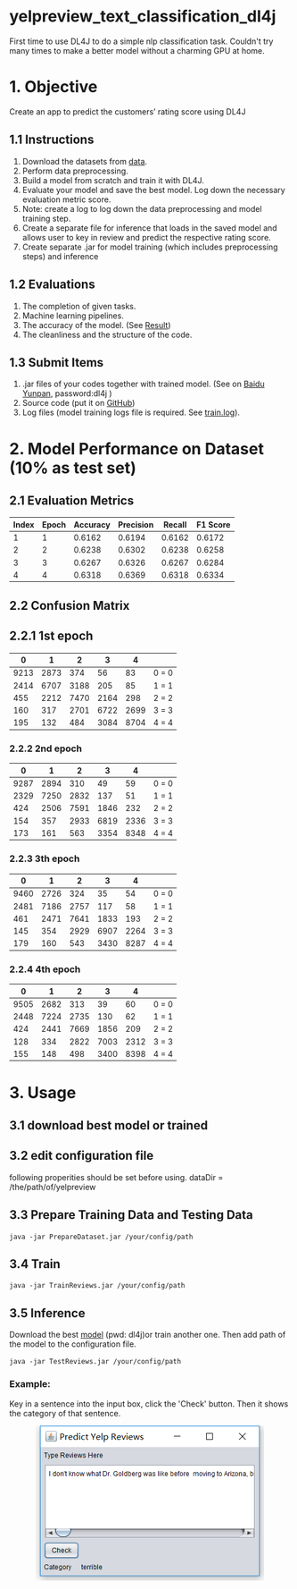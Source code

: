 # yelpreview_text_classification_dl4j
First time to use DL4J to do a simple nlp classification task. 
Couldn't try many times to make a better model without a charming GPU at home.

# 1. Objective
Create an app to predict the customers’ rating score using DL4J

## 1.1 Instructions

1. Download the datasets from [data](https://s3.amazonaws.com/fast-ai-nlp/yelp_review_full_csv.tgz).
2. Perform data preprocessing.
3. Build a model from scratch and train it with DL4J.
4. Evaluate your model and save the best model. Log down the necessary evaluation
metric score.
5. Note: create a log to log down the data preprocessing and model training step.
6. Create a separate file for inference that loads in the saved model and allows user to key
in review and predict the respective rating score.
7. Create separate .jar for model training (which includes preprocessing steps) and
inference

## 1.2 Evaluations

1. The completion of given tasks.
2. Machine learning pipelines.
3. The accuracy of the model. (See [Result](https://github.com/jackspiderman/yelpreview_text_classification_dl4j#2-results))
4. The cleanliness and the structure of the code.

## 1.3 Submit Items
1. .jar files of your codes together with trained model. (See on [Baidu Yunpan](https://pan.baidu.com/s/1olbxijXOpF0mEhJ0WmyQZg), password:dl4j )
2. Source code (put it on [GitHub](https://github.com/jackspiderman/yelpreview_text_classification_dl4j))
3. Log files (model training logs file is required. See [train.log](https://github.com/jackspiderman/yelpreview_text_classification_dl4j/blob/main/train.log)).

# 2. Model Performance on Dataset (10% as test set)
## 2.1 Evaluation Metrics
|  Index   | Epoch  | Accuracy  | Precision  | Recall | F1 Score |
|  ----  | ----  | ----  | ----  | ----  | ----  |
| 1  | 1 | 0.6162  | 0.6194 | 0.6162  | 0.6172 |
| 2  | 2 | 0.6238  | 0.6302 | 0.6238  | 0.6258 |
| 3  | 3 |  0.6267 | 0.6326 | 0.6267  | 0.6284 |
| 4  | 4 |  0.6318 | 0.6369 | 0.6318  | 0.6334 |

## 2.2 Confusion Matrix

## 2.2.1 1st epoch
|  0  | 1| 2 | 3  | 4 |  |
|  ----  | ----  | ----  | ----  | ----  | ----  |
| 9213  | 2873  | 374 | 56| 83 | 0 = 0|
| 2414 | 6707 | 3188  | 205 | 85  | 1 = 1|
| 455 | 2212 | 7470  | 2164 | 298 | 2 = 2|
| 160 | 317 | 2701  | 6722 | 2699  | 3 = 3|
| 195 | 132 | 484  | 3084 | 8704  | 4 = 4|

### 2.2.2 2nd epoch
|  0  | 1| 2 | 3  | 4 |  |
|  ----  | ----  | ----  | ----  | ----  | ----  |
| 9287  | 2894  | 310 | 49| 59 | 0 = 0|
| 2329 | 7250 | 2832  | 137 | 51  | 1 = 1|
| 424 | 2506 | 7591  | 1846 | 232 | 2 = 2|
| 154 | 357 | 2933  | 6819 | 2336  | 3 = 3|
| 173 | 161 | 563  | 3354 | 8348  | 4 = 4|

### 2.2.3 3th epoch
 |  0  | 1| 2 | 3  | 4 |  |
|  ----  | ----  | ----  | ----  | ----  | ----  |
| 9460  | 2726  | 324 | 35| 54 | 0 = 0|
| 2481 | 7186 | 2757  | 117 | 58  | 1 = 1|
| 461 | 2471 | 7641  | 1833 | 193 | 2 = 2|
| 145 | 354 | 2929  | 6907 | 2264  | 3 = 3|
| 179 | 160 | 543  | 3430 | 8287  | 4 = 4|

### 2.2.4 4th epoch
 |  0  | 1| 2 | 3  | 4 |  |
|  ----  | ----  | ----  | ----  | ----  | ----  |
| 9505  | 2682  | 313 | 39| 60 | 0 = 0|
| 2448 | 7224 | 2735  | 130 | 62  | 1 = 1|
| 424 | 2441 | 7669  | 1856 | 209 | 2 = 2|
| 128 | 334 | 2822  | 7003 | 2312  | 3 = 3|
| 155 | 148 | 498  | 3400 | 8398  | 4 = 4|
  
  # 3. Usage
  
  ## 3.1 download best model or trained
  
  
  ## 3.2 edit configuration file
  following properities should be set before using.
  dataDir = /the/path/of/yelpreview
  
  
  ## 3.3 Prepare Training Data and Testing Data
```
java -jar PrepareDataset.jar /your/config/path
```

## 3.4 Train
```
java -jar TrainReviews.jar /your/config/path
```


## 3.5 Inference
Download the best [model](https://pan.baidu.com/s/1olbxijXOpF0mEhJ0WmyQZg) (pwd: dl4j)or train another one. 
Then add path of the model to the configuration file. 
```
java -jar TestReviews.jar /your/config/path
```
### Example:
Key in a sentence into the input box, 
click the 'Check' button. Then it shows the category of that sentence.

<div align=center><img src="./imgs/Inference_UI.PNG"></div>



